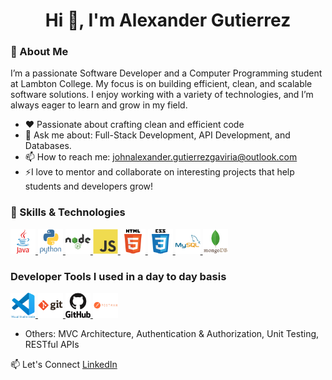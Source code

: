 <h1 align="center">Hi 👋, I'm Alexander Gutierrez</h1>

<h3>🌟 About Me</h3>

<p>I’m a passionate Software Developer and a Computer Programming student at Lambton College. My focus is on building efficient, clean, and scalable software solutions. I enjoy working with a variety of technologies, and I’m always eager to learn and grow in my field.</p>
  
- ❤️ Passionate about crafting clean and efficient code
- 💬 Ask me about: Full-Stack Development, API Development, and Databases.
- 📫 How to reach me: johnalexander.gutierrezgaviria@outlook.com
- ⚡I love to mentor and collaborate on interesting projects that help students and developers grow!

<h3 align="left">🚀 Skills & Technologies</h3>
<p align="left"> 
  <a href="https://dev.java/" target="_blank" rel="noreferrer"> 
    <img src="https://raw.githubusercontent.com/devicons/devicon/master/icons/java/java-original-wordmark.svg" alt="java" width="40" height="40"/> 
  </a> 
  <a href="https://www.python.org/" target="_blank" rel="noreferrer"> 
    <img src="https://raw.githubusercontent.com/devicons/devicon/master/icons/python/python-original-wordmark.svg" alt="react" width="40" height="40"/> 
  </a>
  <a href="https://nodejs.org" target="_blank" rel="noreferrer"> 
    <img src="https://raw.githubusercontent.com/devicons/devicon/master/icons/nodejs/nodejs-original-wordmark.svg" alt="nodejs" width="40" height="40"/> 
  </a>
  <a href="https://developer.mozilla.org/en-US/docs/Web/JavaScript" target="_blank" rel="noreferrer"> 
    <img src="https://raw.githubusercontent.com/devicons/devicon/master/icons/javascript/javascript-original.svg" alt="javascript" width="40" height="40"/> 
  </a>  
  <a href="https://www.w3.org/html/" target="_blank" rel="noreferrer">
      <img src="https://raw.githubusercontent.com/devicons/devicon/master/icons/html5/html5-original-wordmark.svg" alt="html5" width="40" height="40"/> 
  </a> 
  <a href="https://developer.mozilla.org/en-US/docs/Web/CSS" target="_blank" rel="noreferrer"> 
    <img src="https://raw.githubusercontent.com/devicons/devicon/master/icons/css3/css3-original-wordmark.svg" alt="css3" width="40" height="40"/>
  </a> 
  <a href="https://www.mysql.com/" target="_blank" rel="noreferrer"> 
    <img src="https://raw.githubusercontent.com/devicons/devicon/master/icons/mysql/mysql-original-wordmark.svg" alt="mysql" width="40" height="40"/> 
  </a> 
  <a href="https://www.mongodb.com/" target="_blank" rel="noreferrer"> 
    <img src="https://raw.githubusercontent.com/devicons/devicon/master/icons/mongodb/mongodb-original-wordmark.svg" alt="mongodb" width="40" height="40"/> 
  </a> 
</p>
<h3 align="left">Developer Tools I used in a day to day basis</h3>
<p>
  <a href="https://code.visualstudio.com/" target="_blank" rel="noreferrer"> 
    <img src="https://raw.githubusercontent.com/devicons/devicon/master/icons/vscode/vscode-original-wordmark.svg" alt="visual studio code" width="40" height="40"/> 
  </a>
  <a href="https://git-scm.com/" target="_blank" rel="noreferrer"> 
    <img src="https://raw.githubusercontent.com/devicons/devicon/master/icons/git/git-original-wordmark.svg" alt="git" width="40" height="40"/> 
  </a>  
  <a href="https://github.com/AlexzGut" target="_blank" rel="noreferrer"> 
    <img src="https://raw.githubusercontent.com/devicons/devicon/master/icons/github/github-original-wordmark.svg" alt="github" width="40" height="40"/> 
  </a> 
  <a href="https://www.postman.com/" target="_blank" rel="noreferrer"> 
    <img src="https://raw.githubusercontent.com/devicons/devicon/master/icons/postman/postman-original-wordmark.svg" alt="postman" width="40" height="40"/> 
  </a> 
</p>

- Others: MVC Architecture, Authentication & Authorization, Unit Testing, RESTful APIs

📫 Let's Connect
[LinkedIn](https://www.linkedin.com/in/alexander-gutierrez-g/)

